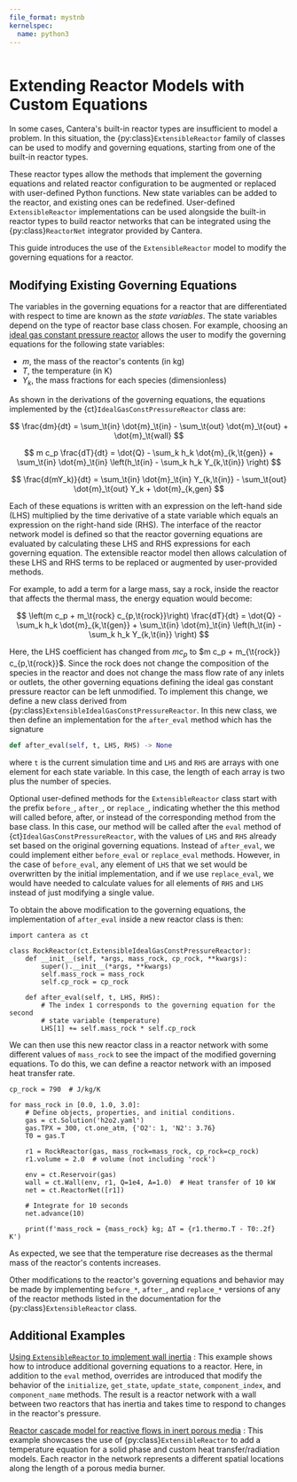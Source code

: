 ```yaml
---
file_format: mystnb
kernelspec:
  name: python3
---
```


```{py:currentmodule} cantera
```

# Extending Reactor Models with Custom Equations

In some cases, Cantera's built-in reactor types are insufficient to model a problem.
In this situation, the {py:class}`ExtensibleReactor` family of classes can be used to
modify and governing equations, starting from one of the built-in reactor types.

These reactor types allow the methods that implement the governing equations and related
reactor configuration to be augmented or replaced with user-defined Python functions.
New state variables can be added to the reactor, and existing ones can be redefined.
User-defined `ExtensibleReactor` implementations can be used alongside the built-in
reactor types to build reactor networks that can be integrated using the
{py:class}`ReactorNet` integrator provided by Cantera.

This guide introduces the use of the `ExtensibleReactor` model to modify the governing
equations for a reactor.

## Modifying Existing Governing Equations

The variables in the governing equations for a reactor that are differentiated with
respect to time are known as the *state variables*. The state variables depend on the
type of reactor base class chosen. For example, choosing an
[ideal gas constant pressure reactor](/reference/reactors/ideal-gas-constant-pressure-reactor)
allows the user to modify the governing equations for the following state variables:

- $m$, the mass of the reactor's contents (in kg)
- $T$, the temperature (in K)
- $Y_k$, the mass fractions for each species (dimensionless)

As shown in the derivations of the governing equations, the equations implemented by
the {ct}`IdealGasConstPressureReactor` class are:

$$
\frac{dm}{dt} = \sum_\t{in} \dot{m}_\t{in} - \sum_\t{out} \dot{m}_\t{out}
    + \dot{m}_\t{wall}
$$

$$
m c_p \frac{dT}{dt} = \dot{Q} - \sum_k h_k \dot{m}_{k,\t{gen}}
     + \sum_\t{in} \dot{m}_\t{in} \left(h_\t{in} - \sum_k h_k Y_{k,\t{in}} \right)
$$

$$
\frac{d(mY_k)}{dt} = \sum_\t{in} \dot{m}_\t{in} Y_{k,\t{in}}
                     - \sum_\t{out} \dot{m}_\t{out} Y_k + \dot{m}_{k,gen}
$$

Each of these equations is written with an expression on the left-hand side (LHS)
multiplied by the time derivative of a state variable which equals an expression on the
right-hand side (RHS). The interface of the reactor network model is defined so that the
reactor governing equations are evaluated by calculating these LHS and RHS expressions
for each governing equation. The extensible reactor model then allows calculation of
these LHS and RHS terms to be replaced or augmented by user-provided methods.

For example, to add a term for a large mass, say a rock, inside the reactor that affects
the thermal mass, the energy equation would become:

$$
\left(m c_p + m_\t{rock} c_{p,\t{rock}}\right) \frac{dT}{dt} = \dot{Q}
    - \sum_k h_k \dot{m}_{k,\t{gen}}
    + \sum_\t{in} \dot{m}_\t{in} \left(h_\t{in} - \sum_k h_k Y_{k,\t{in}} \right)
$$

Here, the LHS coefficient has changed from $m c_p$ to
$m c_p + m_{\t{rock}} c_{p,\t{rock}}$. Since the rock does not change the
composition of the species in the reactor and does not change the mass flow rate of any
inlets or outlets, the other governing equations defining the ideal gas constant
pressure reactor can be left unmodified. To implement this change, we define a new class
derived from {py:class}`ExtensibleIdealGasConstPressureReactor`. In this new class, we
then define an implementation for the `after_eval` method which has the signature

```py
def after_eval(self, t, LHS, RHS) -> None
```

where `t` is the current simulation time and `LHS` and `RHS` are arrays with one element
for each state variable. In this case, the length of each array is two plus the number of species.

Optional user-defined methods for the `ExtensibleReactor` class start with the prefix
`before_`, `after_`, or `replace_`, indicating whether the this method will called
before, after, or instead of the corresponding method from the base class. In this case,
our method will be called after the `eval` method of {ct}`IdealGasConstPressureReactor`,
with the values of `LHS` and `RHS` already set based on the original governing
equations. Instead of `after_eval`, we could implement either `before_eval` or
`replace_eval` methods. However, in the case of `before_eval`, any element of `LHS` that
we set would be overwritten by the initial implementation, and if we use `replace_eval`,
we would have needed to calculate values for all elements of `RHS` and `LHS` instead of
just modifying a single value.

To obtain the above modification to the governing equations, the implementation of
`after_eval` inside a new reactor class is then:

```{code-cell} python
import cantera as ct

class RockReactor(ct.ExtensibleIdealGasConstPressureReactor):
    def __init__(self, *args, mass_rock, cp_rock, **kwargs):
        super().__init__(*args, **kwargs)
        self.mass_rock = mass_rock
        self.cp_rock = cp_rock

    def after_eval(self, t, LHS, RHS):
        # The index 1 corresponds to the governing equation for the second
        # state variable (temperature)
        LHS[1] += self.mass_rock * self.cp_rock
```

We can then use this new reactor class in a reactor network with some different values
of `mass_rock` to see the impact of the modified governing equations. To do this, we
can define a reactor network with an imposed heat transfer rate.


```{code-cell} python
cp_rock = 790  # J/kg/K

for mass_rock in [0.0, 1.0, 3.0]:
    # Define objects, properties, and initial conditions.
    gas = ct.Solution('h2o2.yaml')
    gas.TPX = 300, ct.one_atm, {'O2': 1, 'N2': 3.76}
    T0 = gas.T

    r1 = RockReactor(gas, mass_rock=mass_rock, cp_rock=cp_rock)
    r1.volume = 2.0  # volume (not including 'rock')

    env = ct.Reservoir(gas)
    wall = ct.Wall(env, r1, Q=1e4, A=1.0)  # Heat transfer of 10 kW
    net = ct.ReactorNet([r1])

    # Integrate for 10 seconds
    net.advance(10)

    print(f'mass_rock = {mass_rock} kg; ΔT = {r1.thermo.T - T0:.2f} K')
```

As expected, we see that the temperature rise decreases as the thermal mass of the
reactor's contents increases.

Other modifications to the reactor's governing equations and behavior may be made by
implementing `before_*`, `after_`, and `replace_*` versions of any of the reactor
methods listed in the documentation for the {py:class}`ExtensibleReactor` class.

## Additional Examples

[Using `ExtensibleReactor` to implement wall inertia](/examples/python/reactors/custom2)
: This example shows how to introduce additional governing equations to a reactor. Here,
  in addition to the `eval` method, overrides are introduced that modify the behavior of
  the `initialize`, `get_state`, `update_state`, `component_index`, and `component_name`
  methods. The result is a reactor network with a wall between two reactors that has
  inertia and takes time to respond to changes in the reactor's pressure.

[Reactor cascade model for reactive flows in inert porous media](/examples/python/reactors/PorousMediaBurner)
: This example showcases the use of {py:class}`ExtensibleReactor` to add a temperature
  equation for a solid phase and custom heat transfer/radiation models. Each reactor in
  the network represents a different spatial locations along the length of a porous
  media burner.
